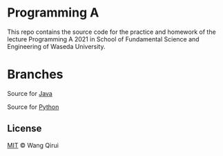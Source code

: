 # Programming A
This repo contains the source code for the practice and homework of
the lecture Programming A 2021 in School of Fundamental Science and Engineering of Waseda University.
# Branches
Source for [Java](https://github.com/QRWells/ProgrammingA2021/tree/master)

Source for [Python](https://github.com/QRWells/ProgrammingA2021/tree/python)
## License
[MIT](LICENSE) © Wang Qirui